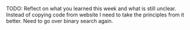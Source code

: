TODO: Reflect on what you learned this week and what is still unclear.
Instead of copying code from website I need to take the principles from it better.
Need to go over binary search again.
